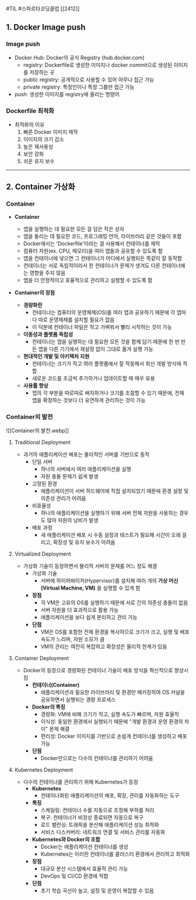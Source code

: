 #TIL #스파르타코딩클럽 [[2412]]

## 1. Docker Image push
### Image push
- Docker Hub: Docker의 공식 Registry (hub.docker.com)
	- registry: Dockerfile로 생성한 이미지나 docker commit으로 생성된 이미지를 저장하는 곳
	- public registry: 공개적으로 사용할 수 있어 아무나 접근 가능
	- private registry: 특정인이나 특정 그룹만 접근 가능
- push: 생성한 이미지를 registry에 올리는 명령어


### Dockerfile 최적화
- 최적화의 이유
	1) 빠른 Docker 이미지 제작
	2) 이미지의 크기 감소
	3) 높은 재사용성
	4) 보안 강화
	5) 쉬운 유지 보수


---
## 2. Container 가상화
### Container
- **Container**
    - 앱을 실행하는 데 필요한 모든 걸 담은 작은 상자
    - 앱을 돌리는 데 필요한 코드, 프로그래밍 언어, 라이브러리 같은 것들이 포함
    - Docker에서는 'Dockerfile'이라는 걸 사용해서 컨테이너를 제작
    - 컴퓨터 자원(ex. CPU, 메모리)을 여러 앱들과 공유할 수 있도록 함
    - 앱을 컨테이너에 넣으면 그 컨테이너가 어디에서 실행되든 똑같이 잘 동작함
    - 컨테이너는 서로 독립적이라서 한 컨테이너가 문제가 생겨도 다른 컨테이너에는 영향을 주지 않음
    - 앱을 더 안정적이고 효율적으로 관리하고 실행할 수 있도록 함

- **Container의 장점**
    - **경량화란**
        - 컨테이너는 컴퓨터의 운영체제(OS)를 여러 앱과 공유하기 때문에 각 앱마다 따로 운영체제를 설치할 필요가 없음
        - 이 덕분에 컨테이너 파일은 작고 가벼워서 빨리 시작하는 것이 가능
    - **이동성과 플랫폼 독립성**
        - 컨테이너는 앱을 실행하는 데 필요한 모든 것을 함께 담기 때문에 한 번 만든 앱을 다른 기기에서 재설정 없이 그대로 옮겨 실행 가능
    - **현대적인 개발 및 아키텍처 지원**
        - 컨테이너는 크기가 작고 여러 플랫폼에서 잘 작동해서 최신 개발 방식에 적합
        - 새로운 코드를 조금씩 추가하거나 업데이트할 때 매우 유용
    - **사용률 향상**
        - 앱의 각 부분을 따로따로 배치하거나 크기를 조절할 수 있기 때문에, 전체 앱을 확장하는 것보다 더 유연하게 관리하는 것이 가능
    
### Container의 발전
![[Container의 발전.webp]]
1. Traditional Deployment
	- 과거의 애플리케이션 배포는 물리적인 서버를 기반으로 동작	
		- 단일 서버
			- 하나의 서버에서 여러 애플리케이션을 실행
			- 자원 충돌 문제가 쉽게 발생
		- 고정된 환경
			- 애플리케이션이 서버 하드웨어에 직접 설치되었기 때문에 환경 설정 및 의존성 관리가 어려움
		- 비효율성
			- 하나의 애플리케이션을 실행하기 위해 서버 전체 자원을 사용하는 경우도 많아 자원의 낭비가 발생
		- 배포 과정
			- 새 애플리케이션 배포 시 수동 설정과 테스트가 필요해 시간이 오래 걸리고, 확장성 및 유지 보수가 어려움
	
	
2. Virtualized Deployment
	- 가상화 기술이 등장하면서 물리적 서버의 문제를 어느 정도 해결
		- 가상화 기술
			- 서버에 하이퍼바이저(Hypervisor)를 설치해 여러 개의 **가상 머신(Virtual Machine, VM)** 을 실행할 수 있게 함
		- **장점**
		    - 각 VM은 고유의 OS를 실행하기 때문에 서로 간의 의존성 충돌이 없음
		    - 서버 자원을 더 효과적으로 활용 가능
		    - 애플리케이션을 보다 쉽게 분리하고 관리 가능
		- **단점**
		    - VM은 OS를 포함한 전체 환경을 복사하므로 크기가 크고, 실행 및 배포 속도가 느리며, 자원 소모가 큼
		    - VM의 관리는 여전히 복잡하고 확장성은 물리적 한계가 있음
	
	
3. Container Deployment
	- Docker의 등장으로 경량화된 컨테이너 기술이 배포 방식을 혁신적으로 향상시킴	
		- **컨테이너(Container)**
			- 애플리케이션과 필요한 라이브러리 및 환경만 패키징하여 OS 커널을 공유하면서 실행되는 경량 프로세스
		- **Docker의 특징**
		    - 경량화: VM에 비해 크기가 작고, 실행 속도가 빠르며, 자원 효율적
		    - 이식성: 동일한 환경에서 실행되기 때문에 "개발 환경과 운영 환경의 차이" 문제 해결
		    - 편리성: Docker 이미지를 기반으로 손쉽게 컨테이너를 생성하고 배포 가능
		- **단점**
			- Docker만으로는 다수의 컨테이너를 관리하기 어려움
	
	
4. Kubernetes Deployment
	- 다수의 컨테이너를 관리하기 위해 Kubernetes가 등장
		- **Kubernetes** 
			- 컨테이너화된 애플리케이션의 배포, 확장, 관리를 자동화하는 도구
		- **특징**
		    - 스케일링: 컨테이너 수를 자동으로 조정해 부하를 처리
		    - 복구: 컨테이너가 비정상 종료되면 자동으로 복구
		    - 로드 밸런싱: 트래픽을 분산해 애플리케이션 성능 최적화
		    - 서비스 디스커버리: 네트워크 연결 및 서비스 관리를 자동화
		- **Kubernetes와 Docker의 조합**
		    - Docker는 애플리케이션 컨테이너를 생성
		    - Kubernetes는 이러한 컨테이너를 클러스터 환경에서 관리하고 최적화
		- **장점**
		    - 대규모 분산 시스템에서 효율적 관리 가능
		    - DevOps 및 CI/CD 환경에 적합
		- **단점**
		    - 초기 학습 곡선이 높고, 설정 및 운영이 복잡할 수 있음